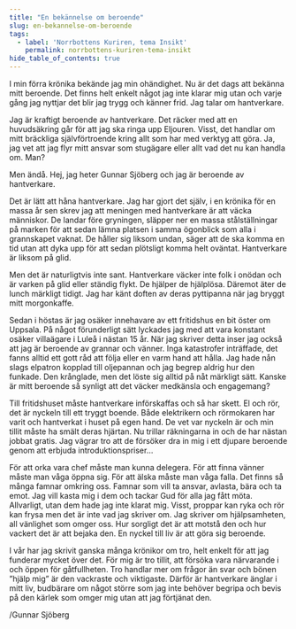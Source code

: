 ```yaml
---
title: "En bekännelse om beroende"
slug: en-bekannelse-om-beroende
tags:
  - label: 'Norrbottens Kuriren, tema Insikt'
    permalink: norrbottens-kuriren-tema-insikt
hide_table_of_contents: true
---
```

I min förra krönika bekände jag min ohändighet. Nu är det dags att bekänna mitt beroende. Det finns helt enkelt något jag inte klarar mig utan och varje gång jag nyttjar det blir jag trygg och känner frid. Jag talar om hantverkare. 

<!--truncate-->

Jag är kraftigt beroende av hantverkare. Det räcker med att en huvudsäkring går för att jag ska ringa upp Eljouren. Visst, det handlar om mitt bräckliga självförtroende kring allt som har med verktyg att göra. Ja, jag vet att jag flyr mitt ansvar som stugägare eller allt vad det nu kan handla om. Man? 

Men ändå. Hej, jag heter Gunnar Sjöberg och jag är beroende av hantverkare.

Det är lätt att håna hantverkare. Jag har gjort det själv, i en krönika för en massa år sen skrev jag att meningen med hantverkare är att väcka människor. De landar före gryningen, släpper ner en massa stålställningar på marken för att sedan lämna platsen i samma ögonblick som alla i grannskapet vaknat. De håller sig liksom undan, säger att de ska komma en tid utan att dyka upp för att sedan plötsligt komma helt oväntat. Hantverkare är liksom på glid. 

Men det är naturligtvis inte sant. Hantverkare väcker inte folk i onödan och är varken på glid eller ständig flykt. De hjälper de hjälplösa. Däremot äter de lunch märkligt tidigt. Jag har känt doften av deras pyttipanna när jag bryggt mitt morgonkaffe.

Sedan i höstas är jag osäker innehavare av ett fritidshus en bit öster om Uppsala. På något förunderligt sätt lyckades jag med att vara konstant osäker villaägare i Luleå i nästan 15 år. När jag skriver detta inser jag också att jag är beroende av grannar och vänner. Inga katastrofer inträffade, det fanns alltid ett gott råd att följa eller en varm hand att hålla. Jag hade nån slags elpatron kopplad till oljepannan och jag begrep aldrig hur den funkade. Den krånglade, men det löste sig alltid på nåt märkligt sätt. Kanske är mitt beroende så synligt att det väcker medkänsla och engagemang?

Till fritidshuset måste hantverkare införskaffas och så har skett. El och rör, det är nyckeln till ett tryggt boende. Både elektrikern och rörmokaren har varit och hantverkat i huset på egen hand. De vet var nyckeln är och min tillit måste ha smält deras hjärtan. Nu trillar räkningarna in och de har nästan jobbat gratis. Jag vägrar tro att de försöker dra in mig i ett djupare beroende genom att erbjuda introduktionspriser…

För att orka vara chef måste man kunna delegera. För att finna vänner måste man våga öppna sig. För att älska måste man våga falla. Det finns så många famnar omkring oss. Famnar som vill ta ansvar, avlasta, bära och ta emot. Jag vill kasta mig i dem och tackar Gud för alla jag fått möta. Allvarligt, utan dem hade jag inte klarat mig. Visst, proppar kan ryka och rör kan frysa men det är inte vad jag skriver om. Jag skriver om hjälpsamheten, all vänlighet som omger oss. Hur sorgligt det är att motstå den och hur vackert det är att bejaka den. En nyckel till liv är att göra sig beroende.

I vår har jag skrivit ganska många krönikor om tro, helt enkelt för att jag funderar mycket över det. För mig är tro tillit, att försöka vara närvarande i och öppen för gåtfullheten. Tro handlar mer om frågor än svar och bönen ”hjälp mig” är den vackraste och viktigaste. Därför är hantverkare änglar i mitt liv, budbärare om något större som jag inte behöver begripa och bevis på den kärlek som omger mig utan att jag förtjänat den. 

/Gunnar Sjöberg
